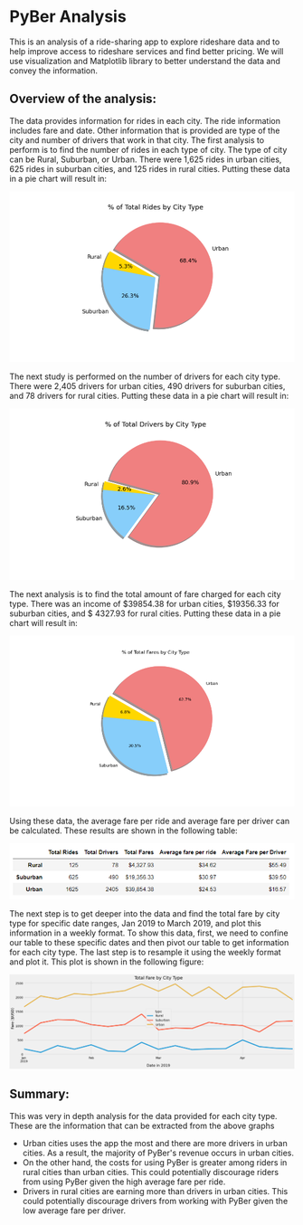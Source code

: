 # PyBer Analysis
This is an analysis of a  ride-sharing app to explore rideshare data and to help improve access to rideshare services and find better pricing. We will use visualization and Matplotlib library to better understand the data and convey the information.
## Overview of the analysis:
The data provides information for rides in each city. The ride information includes fare and date. Other information that is provided are type of the city and number of drivers that work in that city.
The first analysis to perform is to find the number of rides in each type of city. The type of city can be Rural, Suburban, or Urban. There were 1,625 rides in urban cities, 625 rides in suburban cities, and 125 rides in rural cities. Putting these data in a pie chart will result in:

![Pie chart for the number of rides for each City type](analysis/Fig6.png)

The next study is performed on the number of drivers for each city type. There were 2,405 drivers for urban cities, 490 drivers for suburban cities, and 78 drivers for rural cities. Putting these data in a pie chart will result in:

![Pie chart for the number of drivers for each City type](analysis/Fig7.png)

The next analysis is to find the total amount of fare charged for each city type. There was an income of $39854.38 for urban cities, $19356.33 for suburban cities, and $ 4327.93 for rural cities. Putting these data in a pie chart will result in:

![Pie chart for the total amount of fare for each City type](analysis/Fig5.png)

Using these data, the average fare per ride and average fare per driver can be calculated. These results are shown in the following table:


![Summary](analysis/summary_data.PNG)

The next step is to get deeper into the data and find the total fare by city type for specific date ranges, Jan 2019 to March 2019, and plot this information in a weekly format. To show this data, first, we need to confine our table to these specific dates and then pivot our table to get information for each city type. The last step is to resample it using the weekly format and plot it. This plot is shown in the following figure:

![Summary](analysis/PyBer_fare_summary.png)

## Summary:
This was very in depth analysis for the data provided for each city type. These are the information that can be extracted from the above graphs

  - Urban cities uses the app the most and there are more drivers in urban cities. As a result, the majority of PyBer's revenue occurs in urban cities.
  - On the other hand, the costs for using PyBer is greater among riders in rural cities than urban cities. This could potentially discourage riders from using PyBer given the high average fare per ride.
  - Drivers in rural cities are earning more than drivers in urban cities. This could potentially discourage drivers from working with PyBer given the low average fare per driver.
